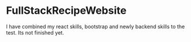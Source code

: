 # FullStackRecipeWebsite
I have combined my react skills, bootstrap and newly backend skills to the test. Its not finished yet. 
